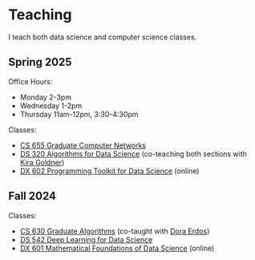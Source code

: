 # Teaching

I teach both data science and computer science classes.

## Spring 2025

Office Hours:
* Monday 2-3pm
* Wednesday 1-2pm
* Thursday 11am-12pm, 3:30-4:30pm

Classes:
* [CS 655 Graduate Computer Networks](https://piazza.com/bu/spring2025/cs655)
* [DS 320 Algorithms for Data Science](https://www.kiragoldner.com/teaching/DS320/index.html) (co-teaching both sections with [Kira Goldner](https://www.kiragoldner.com))
* [DX 602 Programming Toolkit for Data Science](https://learn.bu.edu/ultra/courses/_167387_1/outline) (online)

## Fall 2024

Classes:
* [CS 630 Graduate Algorithms](https://piazza.com/bu/fall2024/cs630) (co-taught with [Dora Erdos](https://cs-people.bu.edu/edori/))
* [DS 542 Deep Learning for Data Science](https://dl4ds.github.io/fa2024)
* [DX 601 Mathematical Foundations of Data Science](https://learn.bu.edu/ultra/courses/_144090_1/outline) (online)
